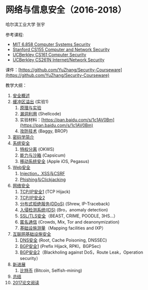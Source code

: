 # 网络与信息安全（2016-2018）

哈尔滨工业大学
张宇

参考课程:

- [MIT 6.858 Computer Systems Security](http://ocw.mit.edu/courses/electrical-engineering-and-computer-science/6-858-computer-systems-security-fall-2014/index.htm)
- [Stanford CS155 Computer and Network Security](https://crypto.stanford.edu/cs155/)
- [UCBerkley CS161 Computer Security](http://inst.eecs.berkeley.edu/~cs161/fa16/)
- [UCBerkley CS261N Internet/Network Security](http://www.icir.org/vern/cs261n/)

课件：[https://github.com/YuZhang/Security-Courseware](https://github.com/YuZhang/Security-Courseware)

教学大纲：

1. [安全概述](introduction.md)
2. [缓冲区溢出](buffer-overflow) (实验1)
	1. [原理与实验](buffer-overflow/buffer-overflow-1.md)
	2. [漏洞利用](buffer-overflow/buffer-overflow-2.md) (Shellcode)
	3. 实验材料：[https://pan.baidu.com/s/1c1AV0Bm](https://pan.baidu.com/s/1c1AV0Bm)
	4. [攻防技术](buffer-overflow/buffer-overflow-3.md) (Baggy, BROP)
2. [密码学简介](crush-course.pdf) 
3. [系统安全](system-security)
	1. [特权分离](system-security/privilege-separation.md) (OKWS)
	2. [能力与沙箱](system-security/capabilities-sandbox.md) (Capsicum)
	3. [移动系统安全](system-security/ios-security.md) (Apple iOS, Pegasus)
4. [Web安全](web-security)
	1. [Injection，XSS与CSRF](web-security/web-sec-1.md)
	2. [Phishing与Clickjacking](web-security/web-sec-2.md)
5. [网络安全](network-security)
 	1. [TCP/IP安全1](network-security/tcp-ip-sec.md) (TCP Hijack)
 	2. [TCP/IP安全2](network-security/ip-sec.md)
	2. [分布式拒绝服务(DDoS)](network-security/ddos.md) (Shrew, IP-Traceback)
	3. [入侵检测系统(IDS)](network-security/ids.md) (Bro，anomaly detection)
	3. [SSL/TLS安全](web-security/tls.md)（BEAST, CRIME, POODLE, 3HS...）
	4. [匿名通信](application-security/anonymous.md) (Crowds, Mix, Tor and deanonymization)
	5. [基础设施测量](internet-security/infrastructure.md)（Mapping facilities and IXP）
6. [互联网基础设施安全](internet-security)
	1. [DNS安全](internet-security/dns-sec.pptx) (Root, Cache Poisoning, DNSSEC)
	2. [BGP安全1](internet-security/bgp-sec.pptx) (Prefix Hijack, RPKI，BGPSec)
	3. [BGP安全2](internet-security/sidr.md)（Blackholing against DoS，Route Leak，Operation security）
7. [新进展](application-security)
	1. [比特币](application-security/blockchain.md) (Bitcoin, Selfish-mining)
8. [总结](summary.md)
9. [2017论文阅读](reading.md)
